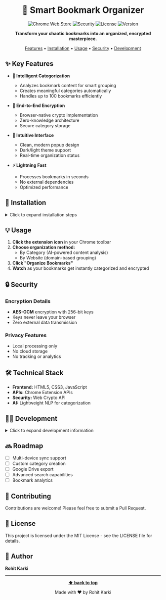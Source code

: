 <div align="center">

# 🔖 Smart Bookmark Organizer

[![Chrome Web Store](https://img.shields.io/badge/Platform-Chrome-blue.svg)]()
[![Security](https://img.shields.io/badge/Security-End--to--End%20Encryption-green.svg)]()
[![License](https://img.shields.io/badge/License-MIT-yellow.svg)]()
[![Version](https://img.shields.io/badge/Version-1.0.0-orange.svg)]()

**Transform your chaotic bookmarks into an organized, encrypted masterpiece.**

[Features](#✨-key-features) • [Installation](#🚀-installation) • [Usage](#💡-usage) • [Security](#🔒-security) • [Development](#👨‍💻-development)


</div>

## ✨ Key Features

- **🤖 Intelligent Categorization**
  - Analyzes bookmark content for smart grouping
  - Creates meaningful categories automatically
  - Handles up to 100 bookmarks efficiently

- **🔐 End-to-End Encryption**
  - Browser-native crypto implementation
  - Zero-knowledge architecture
  - Secure category storage

- **🎯 Intuitive Interface**
  - Clean, modern popup design
  - Dark/light theme support
  - Real-time organization status

- **⚡ Lightning Fast**
  - Processes bookmarks in seconds
  - No external dependencies
  - Optimized performance

## 🚀 Installation

<details>
<summary>Click to expand installation steps</summary>

1. Clone this repository:
   ```bash
   https://github.com/Roohit-karki/smart-bookmark-organizer.git
   ```

2. Open Chrome and navigate to:
   ```
   chrome://extensions
   ```

3. Enable "Developer mode" in the top right

4. Click "Load unpacked" and select the cloned directory

5. The extension icon should appear in your Chrome toolbar

</details>

## 💡 Usage

1. **Click the extension icon** in your Chrome toolbar
2. **Choose organization method:**
   - By Category (AI-powered content analysis)
   - By Website (domain-based grouping)
3. **Click "Organize Bookmarks"**
4. **Watch** as your bookmarks get instantly categorized and encrypted

## 🔒 Security

### Encryption Details

- **AES-GCM** encryption with 256-bit keys
- Keys never leave your browser
- Zero external data transmission

### Privacy Features

- Local processing only
- No cloud storage
- No tracking or analytics

## 🛠️ Technical Stack

- **Frontend:** HTML5, CSS3, JavaScript
- **APIs:** Chrome Extension APIs
- **Security:** Web Crypto API
- **AI:** Lightweight NLP for categorization

## 👨‍💻 Development

<details>
<summary>Click to expand development information</summary>

### Project Structure

```
├── manifest.json     # Extension configuration
├── popup.html       # Extension popup UI
├── popup.js         # Popup logic
├── background.js    # Background processing
└── tests.js         # Unit tests
```

### Running Tests

```javascript
// Open Chrome DevTools and run:
await runTests();
```

</details>

## 🔜 Roadmap

- [ ] Multi-device sync support
- [ ] Custom category creation
- [ ] Google Drive export
- [ ] Advanced search capabilities
- [ ] Bookmark analytics

## 🤝 Contributing

Contributions are welcome! Please feel free to submit a Pull Request.

## 📝 License

This project is licensed under the MIT License - see the LICENSE file for details.

## 👤 Author

**Rohit Karki**

---

<div align="center">

**[⬆ back to top](#-smart-bookmark-organizer)**

Made with ❤️ by Rohit Karki

</div>
